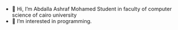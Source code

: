 - 👋 Hi, I’m Abdalla Ashraf Mohamed Student in faculty of computer science of cairo university
- 👀 I’m interested in programming.

<!---
Abdalla5355/Abdalla5355 is a ✨ special ✨ repository because its `README.md` (this file) appears on your GitHub profile.
You can click the Preview link to take a look at your changes.
--->
